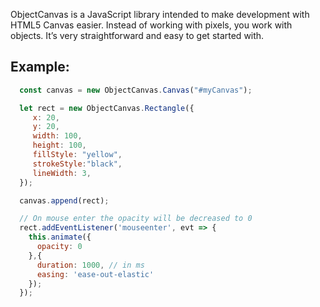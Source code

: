 ObjectCanvas is a JavaScript library intended to make development with HTML5 Canvas easier. Instead of working with pixels, you work with objects. It’s very straightforward and easy to get started with.
## Example:
```javascript
  const canvas = new ObjectCanvas.Canvas("#myCanvas");

  let rect = new ObjectCanvas.Rectangle({
     x: 20,
     y: 20,
     width: 100,
     height: 100,
     fillStyle: "yellow",
     strokeStyle:"black",
     lineWidth: 3,
  });

  canvas.append(rect);

  // On mouse enter the opacity will be decreased to 0
  rect.addEventListener('mouseenter', evt => {
    this.animate({
      opacity: 0
    },{
      duration: 1000, // in ms
      easing: 'ease-out-elastic'
    });
  });
```
